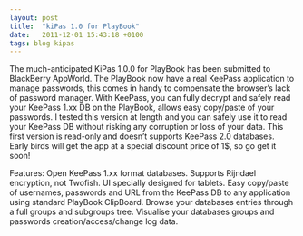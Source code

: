 ```yaml
---
layout: post
title:  "kiPas 1.0 for PlayBook"
date:   2011-12-01 15:43:18 +0100
tags: blog kipas
---
```

The much-anticipated KiPas 1.0.0 for PlayBook has been submitted to BlackBerry AppWorld.
The PlayBook now have a real KeePass application to manage passwords, this comes in handy to compensate the browser’s lack of password manager.
With KeePass, you can fully decrypt and safely read your KeePass 1.xx DB on the PlayBook, allows easy copy/paste of your passwords.
I tested this version at length and you can safely use it to read your KeePass DB without risking any corruption or loss of your data.
This first version is read-only and doesn’t supports KeePass 2.0 databases.
Early birds will get the app at a special discount price of 1$, so go get it soon!

Features:
Open KeePass 1.xx format databases.
Supports Rijndael encryption, not Twofish.
UI specially designed for tablets.
Easy copy/paste of usernames, passwords and URL from the KeePass DB to any application using standard PlayBook ClipBoard.
Browse your databases entries through a full groups and subgroups tree.
Visualise your databases groups and passwords creation/access/change log data.